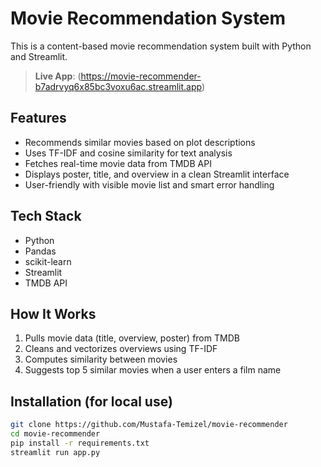 # Movie Recommendation System

This is a content-based movie recommendation system built with Python and Streamlit.

> **Live App**: (https://movie-recommender-b7adrvyq6x85bc3voxu6ac.streamlit.app)

## Features
- Recommends similar movies based on plot descriptions
- Uses TF-IDF and cosine similarity for text analysis
- Fetches real-time movie data from TMDB API
- Displays poster, title, and overview in a clean Streamlit interface
- User-friendly with visible movie list and smart error handling

## Tech Stack
- Python
- Pandas
- scikit-learn
- Streamlit
- TMDB API

## How It Works
1. Pulls movie data (title, overview, poster) from TMDB
2. Cleans and vectorizes overviews using TF-IDF
3. Computes similarity between movies
4. Suggests top 5 similar movies when a user enters a film name

## Installation (for local use)
```bash
git clone https://github.com/Mustafa-Temizel/movie-recommender
cd movie-recommender
pip install -r requirements.txt
streamlit run app.py
